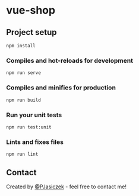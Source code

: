 # vue-shop
>

## Project setup
```
npm install
```

### Compiles and hot-reloads for development
```
npm run serve
```

### Compiles and minifies for production
```
npm run build
```

### Run your unit tests
```
npm run test:unit
```

### Lints and fixes files
```
npm run lint
```

## Contact
Created by [@PJasiczek](http://www.piotrjasiczek.pl/) - feel free to contact me!